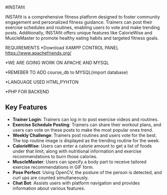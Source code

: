 #INSTAfit

INSTAfit is a comprehensive fitness platform designed to foster community engagement and personalized fitness guidance. Trainers can post their exercise schedules and routines, enabling users to vote and make trending posts. Additionally, INSTAfit offers unique features like CalorieWise and MuscleMaster to promote healthy eating habits and targeted fitness goals.

REQUIREMENTS 
*Download XAMPP CONTROL PANEL https://www.apachefriends.org/

*WE ARE GOING WORK ON APACHE AND MYSQL

*REMEBER TO ADD course_db to MYSQL(import database)

*LANGUAGE USED HTML,PYHTON

*PHP FOR BACKEND

## Key Features
- **Trainer Login**: Trainers can log in to post exercise videos and routines.
- **Exercise Schedule Posting**: Trainers can share their workout plans, and users can vote on these posts to make the most popular ones trend.
- **Weekly Challenge**: Trainers post routines and users vote for the best. The top routine image is displayed as the trending routine for the week.
- **CalorieWise**: Users can enter a calorie amount to get a list of foods under that limit, along with nutritional information and exercise recommendations to burn those calories.
- **MuscleMaster**: Users can specify a body part to receive tailored exercise recommendations in GIF form.
- **Pose Perfect**: Using OpenCV, the posture of the person is detected, and curl ups are counted simultaneously.
- **Chat Bot**: Assists users with platform navigation and provides information about various features.
